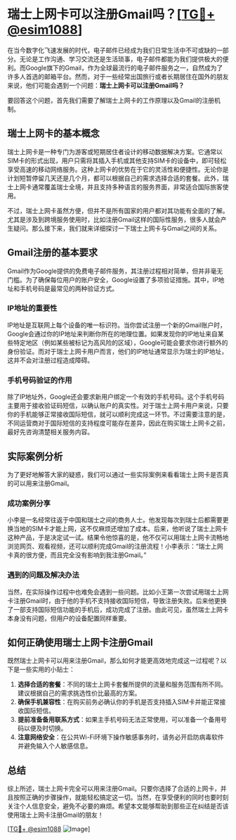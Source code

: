 # 瑞士上网卡可以注册Gmail吗？[[TG💪+ @esim1088](https://t.me/s/esim1088)]

在当今数字化飞速发展的时代，电子邮件已经成为我们日常生活中不可或缺的一部分。无论是工作沟通、学习交流还是生活琐事，电子邮件都能为我们提供极大的便利。而Google旗下的Gmail，作为全球最流行的电子邮件服务之一，自然成为了许多人首选的邮箱平台。然而，对于一些经常出国旅行或者长期居住在国外的朋友来说，他们可能会遇到一个问题：**瑞士上网卡可以注册Gmail吗？**

要回答这个问题，首先我们需要了解瑞士上网卡的工作原理以及Gmail的注册机制。

## 瑞士上网卡的基本概念

瑞士上网卡是一种专门为游客或短期居住者设计的移动数据解决方案。它通常以SIM卡的形式出现，用户只需将其插入手机或其他支持SIM卡的设备中，即可轻松享受高速的移动网络服务。这种上网卡的优势在于它的灵活性和便捷性。无论你是计划短暂停留几天还是几个月，都可以根据自己的需求选择合适的套餐。此外，瑞士上网卡通常覆盖瑞士全境，并且支持多种语言的服务界面，非常适合国际旅客使用。

不过，瑞士上网卡虽然方便，但并不是所有国家的用户都对其功能有全面的了解。尤其是涉及到跨境服务使用时，比如注册Gmail这样的国际性服务，很多人就会产生疑问。那么接下来，我们就来详细探讨一下瑞士上网卡与Gmail之间的关系。

## Gmail注册的基本要求

Gmail作为Google提供的免费电子邮件服务，其注册过程相对简单，但并非毫无门槛。为了确保每位用户的账户安全，Google设置了多项验证措施。其中，IP地址和手机号码是最常见的两种验证方式。

### IP地址的重要性

IP地址是互联网上每个设备的唯一标识符。当你尝试注册一个新的Gmail账户时，Google会通过你的IP地址来判断你所在的地理位置。如果发现你的IP地址来自某些特定地区（例如某些被标记为高风险的区域），Google可能会要求你进行额外的身份验证。而对于瑞士上网卡用户而言，他们的IP地址通常显示为瑞士的IP地址，这并不会对注册过程造成障碍。

### 手机号码验证的作用

除了IP地址外，Google还会要求新用户绑定一个有效的手机号码。这个手机号码主要用于接收验证码短信，以确认账户的真实性。对于瑞士上网卡用户来说，只要你的手机能够正常接收国际短信，就可以顺利完成这一环节。不过需要注意的是，不同运营商对于国际短信的支持程度可能存在差异，因此在购买瑞士上网卡之前，最好先咨询清楚相关服务内容。

## 实际案例分析

为了更好地解答大家的疑惑，我们可以通过一些实际案例来看看瑞士上网卡是否真的可以用来注册Gmail。

### 成功案例分享

小李是一名经常往返于中国和瑞士之间的商务人士。他发现每次到瑞士后都需要更换当地的SIM卡才能上网，这不仅麻烦还增加了成本。后来，他听说了瑞士上网卡这种产品，于是决定试一试。结果令他惊喜的是，他不仅可以用瑞士上网卡流畅地浏览网页、观看视频，还可以顺利完成Gmail的注册流程！小李表示：“瑞士上网卡真的很方便，而且完全没有影响到我注册Gmail。”

### 遇到的问题及解决办法

当然，在实际操作过程中也难免会遇到一些问题。比如小王第一次尝试用瑞士上网卡注册Gmail时，由于他的手机不支持接收国际短信，导致注册失败。后来他更换了一部支持国际短信功能的手机后，成功完成了注册。由此可见，虽然瑞士上网卡本身没有问题，但用户的设备配置同样重要。

## 如何正确使用瑞士上网卡注册Gmail

既然瑞士上网卡可以用来注册Gmail，那么如何才能更高效地完成这一过程呢？以下是一些实用的小贴士：

1. **选择合适的套餐**：不同的瑞士上网卡套餐所提供的流量和服务范围有所不同。建议根据自己的需求挑选性价比最高的方案。
2. **确保手机兼容性**：在购买前务必确认你的手机是否支持插入SIM卡并能正常接收国际短信。
3. **提前准备备用联系方式**：如果主手机号码无法正常使用，可以准备一个备用号码以便及时切换。
4. **注意网络安全**：在公共Wi-Fi环境下操作敏感事务时，请务必开启防病毒软件并避免输入个人敏感信息。

## 总结

综上所述，瑞士上网卡完全可以用来注册Gmail。只要你选择了合适的上网卡，并且按照正确的步骤操作，就能轻松搞定这一切。当然，在享受便利的同时也要时刻关注个人信息安全，避免不必要的麻烦。希望本文能够帮助到那些正在纠结是否该使用瑞士上网卡注册Gmail的朋友！

[[TG💪+ @esim1088](https://t.me/s/esim1088) ![Image](https://i.postimg.cc/4NQfJmqS/Snipaste-2025-05-13-00-14-12.png)]